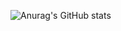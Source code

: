 ![Anurag's GitHub stats](https://github-readme-stats.vercel.app/api?username=saadman-n&show_icons=true&hide=contribs,prs&cache_seconds=1000&theme=github_dark)
